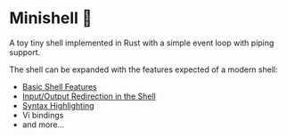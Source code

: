 # Minishell 🐚

A toy tiny shell implemented in Rust with a simple event loop with piping
support.

The shell can be expanded with the features expected of a modern shell:

- [Basic Shell Features](https://www.gnu.org/software/bash/manual/html_node/Basic-Shell-Features.html#Basic-Shell-Features)
- [Input/Output Redirection in the Shell](https://thoughtbot.com/blog/input-output-redirection-in-the-shell)
- [Syntax Highlighting](https://zackoverflow.dev/writing/implementing-syntax-highlighting)
- Vi bindings
- and more...
